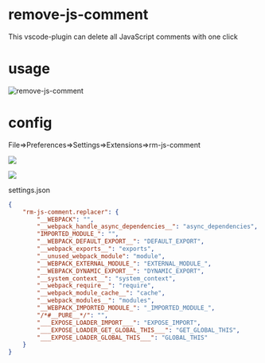 # remove-js-comment
This vscode-plugin can delete all JavaScript comments with one click

# usage
![remove-js-comment](https://static.zhufengpeixun.com/rmjscomment_1660402929821.png)

# config

File=>Preferences=>Settings=>Extensions=>rm-js-comment

![](https://static.zhufengpeixun.com/settings_1660403088546.png)

![](https://static.zhufengpeixun.com/settings2_1660403101184.png)

settings.json

```json
{
    "rm-js-comment.replacer": {
        "__WEBPACK": "",
        "__webpack_handle_async_dependencies__": "async_dependencies",
        "IMPORTED_MODULE_": "",
        "__WEBPACK_DEFAULT_EXPORT__": "DEFAULT_EXPORT",
        "__webpack_exports__": "exports",
        "__unused_webpack_module": "module",
        "__WEBPACK_EXTERNAL_MODULE_": "EXTERNAL_MODULE_",
        "__WEBPACK_DYNAMIC_EXPORT__": "DYNAMIC_EXPORT",
        "__system_context__": "system_context",
        "__webpack_require__": "require",
        "__webpack_module_cache__": "cache",
        "__webpack_modules__": "modules",
        "__WEBPACK_IMPORTED_MODULE_": "_IMPORTED_MODULE_",
        "/*#__PURE__*/": "",
        "___EXPOSE_LOADER_IMPORT___": "EXPOSE_IMPORT",
        "___EXPOSE_LOADER_GET_GLOBAL_THIS___": "GET_GLOBAL_THIS",
        "___EXPOSE_LOADER_GLOBAL_THIS___": "GLOBAL_THIS"
    }
}
```